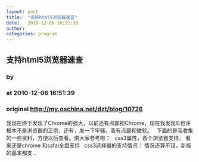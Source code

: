 ```yaml
---
layout: post
title:  "支持html5浏览器速查"
date:   2010-12-06 16:51:39
author: 
categories: program
---
```


## 支持html5浏览器速查
### by 
### at 2010-12-06 16:51:39
### original <http://my.oschina.net/dzt/blog/10726>

我现在终于发现了Chrome的强大，以前还有点鄙视Chrome，现在我发现IE也许根本不是浏览器的正宗，还有，发一下牢骚，我有点鄙视微软。   下面的是我收集的一些资料，方便以后查看。供大家参考啦：   css3属性，各个浏览器支持， 看来还是chrome 和safai全盘支持   css3选择器的支持情况： 情况还算不错，新版的基本都支...